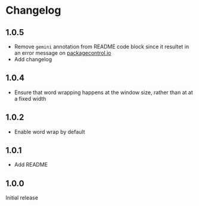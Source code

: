 # Changelog

## 1.0.5

* Remove `gemini` annotation from README code block since it
    resultet in an error message on
    [packagecontrol.io](https://packagecontrol.io/packages/Gemini)
* Add changelog

## 1.0.4

* Ensure that word wrapping happens at the window size, rather than at
    at a fixed width

## 1.0.2

* Enable word wrap by default

## 1.0.1

* Add README

## 1.0.0

Initial release
